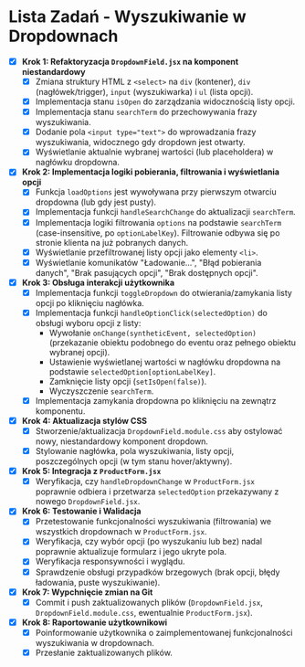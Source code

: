 # Lista Zadań - Wyszukiwanie w Dropdownach

- [x] **Krok 1: Refaktoryzacja `DropdownField.jsx` na komponent niestandardowy**
    - [x] Zmiana struktury HTML z `<select>` na `div` (kontener), `div` (nagłówek/trigger), `input` (wyszukiwarka) i `ul` (lista opcji).
    - [x] Implementacja stanu `isOpen` do zarządzania widocznością listy opcji.
    - [x] Implementacja stanu `searchTerm` do przechowywania frazy wyszukiwania.
    - [x] Dodanie pola `<input type="text">` do wprowadzania frazy wyszukiwania, widocznego gdy dropdown jest otwarty.
    - [x] Wyświetlanie aktualnie wybranej wartości (lub placeholdera) w nagłówku dropdowna.
- [x] **Krok 2: Implementacja logiki pobierania, filtrowania i wyświetlania opcji**
    - [x] Funkcja `loadOptions` jest wywoływana przy pierwszym otwarciu dropdowna (lub gdy jest pusty).
    - [x] Implementacja funkcji `handleSearchChange` do aktualizacji `searchTerm`.
    - [x] Implementacja logiki filtrowania `options` na podstawie `searchTerm` (case-insensitive, po `optionLabelKey`). Filtrowanie odbywa się po stronie klienta na już pobranych danych.
    - [x] Wyświetlanie przefiltrowanej listy opcji jako elementy `<li>`.
    - [x] Wyświetlanie komunikatów "Ładowanie...", "Błąd pobierania danych", "Brak pasujących opcji", "Brak dostępnych opcji".
- [x] **Krok 3: Obsługa interakcji użytkownika**
    - [x] Implementacja funkcji `toggleDropdown` do otwierania/zamykania listy opcji po kliknięciu nagłówka.
    - [x] Implementacja funkcji `handleOptionClick(selectedOption)` do obsługi wyboru opcji z listy:
        - Wywołanie `onChange(syntheticEvent, selectedOption)` (przekazanie obiektu podobnego do eventu oraz pełnego obiektu wybranej opcji).
        - Ustawienie wyświetlanej wartości w nagłówku dropdowna na podstawie `selectedOption[optionLabelKey]`.
        - Zamknięcie listy opcji (`setIsOpen(false)`).
        - Wyczyszczenie `searchTerm`.
    - [x] Implementacja zamykania dropdowna po kliknięciu na zewnątrz komponentu.
- [x] **Krok 4: Aktualizacja stylów CSS**
    - [x] Stworzenie/aktualizacja `DropdownField.module.css` aby ostylować nowy, niestandardowy komponent dropdown.
    - [x] Stylowanie nagłówka, pola wyszukiwania, listy opcji, poszczególnych opcji (w tym stanu hover/aktywny).
- [x] **Krok 5: Integracja z `ProductForm.jsx`**
    - [x] Weryfikacja, czy `handleDropdownChange` w `ProductForm.jsx` poprawnie odbiera i przetwarza `selectedOption` przekazywany z nowego `DropdownField.jsx`.
- [x] **Krok 6: Testowanie i Walidacja**
    - [x] Przetestowanie funkcjonalności wyszukiwania (filtrowania) we wszystkich dropdownach w `ProductForm.jsx`.
    - [x] Weryfikacja, czy wybór opcji (po wyszukaniu lub bez) nadal poprawnie aktualizuje formularz i jego ukryte pola.
    - [x] Weryfikacja responsywności i wyglądu.
    - [x] Sprawdzenie obsługi przypadków brzegowych (brak opcji, błędy ładowania, puste wyszukiwanie).
- [x] **Krok 7: Wypchnięcie zmian na Git**
    - [x] Commit i push zaktualizowanych plików (`DropdownField.jsx`, `DropdownField.module.css`, ewentualnie `ProductForm.jsx`).
- [x] **Krok 8: Raportowanie użytkownikowi**
    - [x] Poinformowanie użytkownika o zaimplementowanej funkcjonalności wyszukiwania w dropdownach.
    - [x] Przesłanie zaktualizowanych plików.
